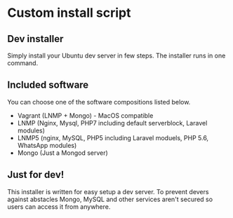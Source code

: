 # Custom install script

## Dev installer
Simply install your Ubuntu dev server in few steps. The installer runs in one command.

## Included software
You can choose one of the software compositions listed below.

- Vagrant (LNMP + Mongo) - MacOS compatible
- LNMP (Nginx, Mysql, PHP7 including default serverblock, Laravel modules)
- LNMP5 (nginx, MySQL, PHP5 including Laravel moduels, PHP 5.6, WhatsApp modules)
- Mongo (Just a Mongod server)

## Just for dev!
This installer is written for easy setup a dev server. To prevent devers against abstacles Mongo, MySQL and other services aren't secured so users can access it from anywhere.
